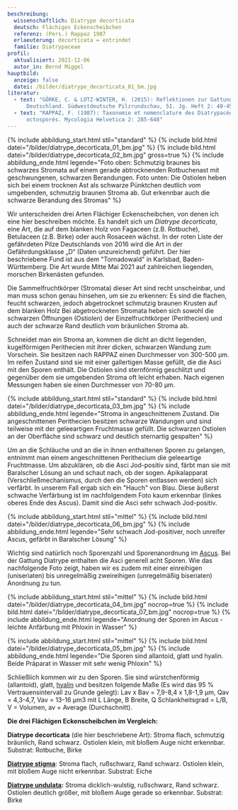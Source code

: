 ```yaml
---
beschreibung:
  wissenschaftlich: Diatrype decorticata
  deutsch: Flächiges Eckenscheibchen
  referenz: (Pers.) Rappaz 1987
  erlaeuterung: decorticata = entrindet
  familie: Diatrypaceae
profil:
  aktualisiert: 2021-12-06
  autor_in: Bernd Miggel
hauptbild:
  anzeige: false
  datei: /bilder/diatrype_decorticata_01_bm.jpg
literatur:
  - text: "GÖRKE, C. & LOTZ-WINTER, H. (2015): Reflektionen zur Gattung Diatrype in
      Deutschland. Südwestdeutsche Pilzrundschau, 51. Jg. Heft 2: 40-45"
  - text: "RAPPAZ, F. (1987): Taxonomie et nomenclature des Diatrypacées a asques
      octosporés. Mycologia Helvetica 2: 285-648"
---
```

{% include abbildung_start.html stil="standard" %}
{% include bild.html datei="/bilder/diatrype_decorticata_01_bm.jpg" %}
{% include bild.html datei="/bilder/diatrype_decorticata_02_bm.jpg" gross=true %}
{% include abbildung_ende.html legende="Foto oben: Schmutzig braunes bis schwarzes Stromata auf einem gerade abtrocknenden Rotbuchenast mit geschwungenen, schwarzen Berandungen. Foto unten: Die Ostiolen heben sich bei einem trocknen Ast als schwarze Pünktchen deutlich vom umgebenden, schmutzig braunen Stroma ab. Gut erkennbar auch die schwarze Berandung des Stromas" %}

Wir unterscheiden drei Arten Flächiger Eckenscheibchen, von denen ich eine hier beschreiben möchte. Es handelt sich um *Diatrype decorticata*, eine Art, die auf dem blanken Holz von Fagaceen (z.B. Rotbuche), Betulaceen (z.B. Birke) oder auch Rosaceen wächst. In der roten Liste der gefährdeten Pilze Deutschlands von 2016 wird die Art in der Gefährdungsklasse „D“ (Daten unzureichend) geführt. Der hier beschriebene Fund ist aus dem "Tornadowald" in Karlsbad, Baden-Württemberg. Die Art wurde Mitte Mai 2021 auf zahlreichen liegenden, morschen Birkenästen gefunden.

Die Sammelfruchtkörper (Stromata) dieser Art sind recht unscheinbar, und man muss schon genau hinsehen, um sie zu erkennen: Es sind die flachen, feucht schwarzen, jedoch abgetrocknet schmutzig braunen Krusten auf dem blanken Holz Bei abgetrockneten Stromata heben sich sowohl die schwarzen Öffnungen (Ostiolen) der Einzelfruchtkörper (Perithecien) und auch der schwarze Rand deutlich vom bräunlichen Stroma ab.

Schneidet man ein Stroma an, kommen die dicht an dicht liegenden, kugelförmigen Perithecien mit ihrer dicken, schwarzen Wandung zum Vorschein. Sie besitzen nach RAPPAZ einen Durchmesser von 300-500 µm. Im reifen Zustand sind sie mit einer gallertigen Masse gefüllt, die die Asci mit den Sporen enthält. Die Ostiolen sind sternförmig geschlitzt und gegenüber dem sie umgebenden Stroma oft leicht erhaben. Nach eigenen Messungen haben sie einen Durchmesser von 70-80 µm.

{% include abbildung_start.html stil="standard" %}
{% include bild.html datei="/bilder/diatrype_decorticata_03_bm.jpg" %}
{% include abbildung_ende.html legende="Stroma in angeschnittenem Zustand. Die angeschnittenen Perithecien besitzen schwarze Wandungen und sind teilweise mit der geleeartigen Fruchtmasse gefüllt. Die schwarzen Ostiolen an der Oberfläche sind schwarz und deutlich sternartig gespalten" %}

Um an die Schläuche und an die in ihnen enthaltenen Sporen zu gelangen, entnimmt man einem angeschnittenen Perithecium die geleeartige Fruchtmasse. Um abzuklären, ob die Asci Jod-positiv sind, färbt man sie mit Baralscher Lösung an und schaut nach, ob der sogen. Apikalapparat (Verschließmechanismus, durch den die Sporen entlassen werden) sich verfärbt. In unserem Fall ergab sich ein "Hauch" von Blau. Diese äußerst schwache Verfärbung ist im nachfolgendem Foto kaum erkennbar (linkes oberes Ende des Ascus). Damit sind die Asci sehr schwach Jod-positiv.

{% include abbildung_start.html stil="mittel" %}
{% include bild.html datei="/bilder/diatrype_decorticata_06_bm.jpg" %}
{% include abbildung_ende.html legende="Sehr schwach Jod-positiver, noch unreifer Ascus, gefärbt in Baralscher Lösung" %}

Wichtig sind natürlich noch Sporenzahl und Sporenanordnung im [Ascus](Asci "Glossar"). Bei der Gattung Diatrype enthalten die Asci generell acht Sporen. Wie das nachfolgende Foto zeigt, haben wir es zudem mit einer einreihigen (uniseriaten) bis unregelmäßig zweireihigen (unregelmäßig biseriaten) Anordnung zu tun.

{% include abbildung_start.html stil="mittel" %}
{% include bild.html datei="/bilder/diatrype_decorticata_04_bm.jpg" nocrop=true %}
{% include bild.html datei="/bilder/diatrype_decorticata_07_bm.jpg" nocrop=true %}
{% include abbildung_ende.html legende="Anordnung der Sporen im Ascus - leichte Anfärbung mit Phloxin in Wasser" %}

{% include abbildung_start.html stil="mittel" %}
{% include bild.html datei="/bilder/diatrype_decorticata_05_bm.jpg" %}
{% include abbildung_ende.html legende="Die Sporen sind allantoid, glatt und hyalin. Beide Präparat in Wasser mit sehr wenig Phloxin" %}

Schließlich kommen wir zu den Sporen. Sie sind würstchenförmig (allantoid), glatt, [hyalin](hyalin "Glossar") und besitzen folgende Maße (Es wird das 95 % Vertrauensintervall zu Grunde gelegt): Lav x Bav = 7,9-8,4 x 1,8-1,9 µm, Qav = 4,3-4,7, Vav = 13-16 µm3 mit L Länge, B Breite, Q Schlankheitsgrad = L/B, V = Volumen, av = Average (Durchschnitt).

**Die drei Flächigen Eckenscheibchen im Vergleich:**

**Diatrype decorticata** (die hier beschriebene Art): Stroma flach, schmutzig bräunlich, Rand schwarz. Ostiolen klein, mit bloßem Auge nicht erkennbar. Substrat: Rotbuche, Birke

**[Diatrype stigma](/pilze/diatrype-stigma-flächiges-eichen-eckenscheibchen)**: Stroma flach, rußschwarz, Rand schwarz. Ostiolen klein, mit bloßem Auge nicht erkennbar. Substrat: Eiche

**[Diatrype undulata](/pilze/diatrype-undulata-flaches-birken-eckenscheibchen):** Stroma dicklich-wulstig, rußschwarz, Rand schwarz. Ostiolen deutlich größer, mit bloßem Auge gerade so erkennbar. Substrat: Birke
